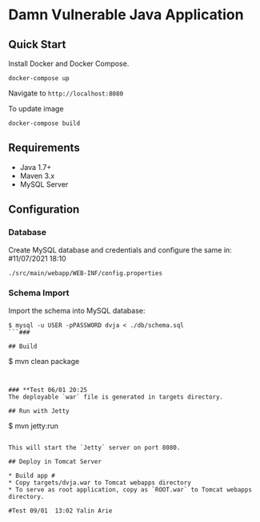 # Damn Vulnerable Java Application

## Quick Start

Install Docker and Docker Compose.

```
docker-compose up
```
Navigate to `http://localhost:8080`

To update image

```
docker-compose build
```

## Requirements

* Java 1.7+
* Maven 3.x
* MySQL Server

## Configuration

### Database

Create MySQL database and credentials and configure the same in: #11/07/2021 18:10

```
./src/main/webapp/WEB-INF/config.properties
```

### Schema Import

Import the schema into MySQL database:

```
$ mysql -u USER -pPASSWORD dvja < ./db/schema.sql
```###

## Build

```
$ mvn clean package
```


### **Test 06/01 20:25
The deployable `war` file is generated in targets directory.

## Run with Jetty

```
$ mvn jetty:run
```

This will start the `Jetty` server on port 8080.

## Deploy in Tomcat Server

* Build app #
* Copy targets/dvja.war to Tomcat webapps directory
* To serve as root application, copy as `ROOT.war` to Tomcat webapps directory.

#Test 09/01  13:02 Yalin Arie 

